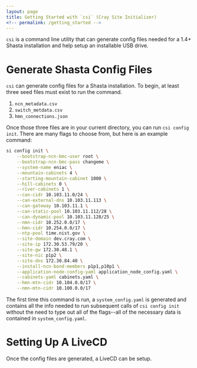 ```yaml
---
layout: page
title: Getting Started with `csi` (Cray Site Initializer)
<!-- permalink: /getting_started -->
---
```


`csi` is a command line utility that can generate config files needed for a 1.4+ Shasta installation and help setup an installable USB drive.

# Generate Shasta Config Files

`csi` can generate config files for a Shasta installation.  To begin, at least three seed files must exist to run the command.

1. `ncn_metadata.csv`
2. `switch_metdata.csv`
3. `hmn_connections.json`

Once those three files are in your current directory, you can run `csi config init`.  There are many flags to choose from, but here is an example command:

```bash
si config init \
    --bootstrap-ncn-bmc-user root \
    --bootstrap-ncn-bmc-pass changeme \
    --system-name eniac \
    --mountain-cabinets 4 \
    --starting-mountain-cabinet 1000 \
    --hill-cabinets 0 \
    --river-cabinets 1 \
    --can-cidr 10.103.11.0/24 \
    --can-external-dns 10.103.11.113 \
    --can-gateway 10.103.11.1 \
    --can-static-pool 10.103.11.112/28 \
    --can-dynamic-pool 10.103.11.128/25 \
    --nmn-cidr 10.252.0.0/17 \
    --hmn-cidr 10.254.0.0/17 \
    --ntp-pool time.nist.gov \
    --site-domain dev.cray.com \
    --site-ip 172.30.53.79/20 \
    --site-gw 172.30.48.1 \
    --site-nic p1p2 \
    --site-dns 172.30.84.40 \
    --install-ncn-bond-members p1p1,p10p1 \
    --application-node-config-yaml application_node_config.yaml \
    --cabinets-yaml cabinets.yaml \
    --hmn-mtn-cidr 10.104.0.0/17 \
    --nmn-mtn-cidr 10.100.0.0/17
```

The first time this command is run, a `system_config.yaml` is generated and contains all the info needed to run subsequent calls of `csi config init` without the need to type out all of the flags--all of the necessary data is contained in `system_config.yaml`.

# Setting Up A LiveCD

Once the config files are generated, a LiveCD can be setup.
